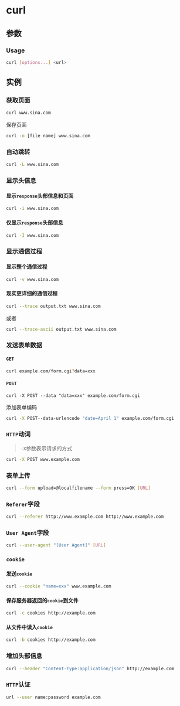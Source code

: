 # curl

## 参数

### Usage

```bash
curl [options...] <url>
```

## 实例

### 获取页面

```bash
curl www.sina.com
```

保存页面  

```bash
curl -o [file name] www.sina.com
```

### 自动跳转

```bash
curl -L www.sina.com
```

### 显示头信息

#### 显示`response`头部信息和页面

```bash
curl -i www.sina.com
```

#### 仅显示`response`头部信息

```bash
curl -I www.sina.com
```

### 显示通信过程

#### 显示整个通信过程

```bash
curl -v www.sina.com
```

#### 现实更详细的通信过程

```bash
curl --trace output.txt www.sina.com
```

或者  

```bash
curl --trace-ascii output.txt www.sina.com
```

### 发送表单数据

#### `GET`

```bash
curl example.com/form.cgi?data=xxx
```

#### `POST`

```curl
curl -X POST --data "data=xxx" example.com/form.cgi
```

添加表单编码

```bash
curl -X POST--data-urlencode "date=April 1" example.com/form.cgi
```

### `HTTP`动词

> `-X`参数表示请求的方式

```bash
curl -X POST www.example.com
```

### 表单上传

```bash
curl --form upload=@localfilename --form press=OK [URL]
```

### `Referer`字段

```bash
curl --referer http://www.example.com http://www.example.com
```

### `User Agent`字段

```bash
curl --user-agent "[User Agent]" [URL]
```

### `cookie`

#### 发送`cookie`

```bash
curl --cookie "name=xxx" www.example.com
```

#### 保存服务器返回的`cookie`到文件

```bash
curl -c cookies http://example.com
```

#### 从文件中读入`cookie`

```bash
curl -b cookies http://example.com
```

### 增加头部信息

```bash
curl --header "Content-Type:application/json" http://example.com
```

### `HTTP`认证

```bash
url --user name:password example.com
```
